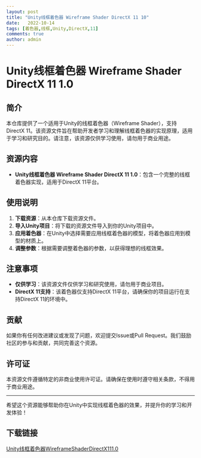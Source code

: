 ```yaml
---
layout: post
title: "Unity线框着色器 Wireframe Shader DirectX 11 10"
date:   2022-10-14
tags: [着色器,线框,Unity,DirectX,11]
comments: true
author: admin
---
```

# Unity线框着色器 Wireframe Shader DirectX 11 1.0

## 简介
本仓库提供了一个适用于Unity的线框着色器（Wireframe Shader），支持DirectX 11。该资源文件旨在帮助开发者学习和理解线框着色器的实现原理，适用于学习和研究目的。请注意，该资源仅供学习使用，请勿用于商业用途。

## 资源内容
- **Unity线框着色器 Wireframe Shader DirectX 11 1.0**：包含一个完整的线框着色器实现，适用于DirectX 11平台。

## 使用说明
1. **下载资源**：从本仓库下载资源文件。
2. **导入Unity项目**：将下载的资源文件导入到你的Unity项目中。
3. **应用着色器**：在Unity中选择需要应用线框着色器的模型，将着色器应用到模型的材质上。
4. **调整参数**：根据需要调整着色器的参数，以获得理想的线框效果。

## 注意事项
- **仅供学习**：该资源文件仅供学习和研究使用，请勿用于商业项目。
- **DirectX 11支持**：该着色器仅支持DirectX 11平台，请确保你的项目运行在支持DirectX 11的环境中。

## 贡献
如果你有任何改进建议或发现了问题，欢迎提交Issue或Pull Request。我们鼓励社区的参与和贡献，共同完善这个资源。

## 许可证
本资源文件遵循特定的非商业使用许可证。请确保在使用时遵守相关条款，不得用于商业用途。

---

希望这个资源能够帮助你在Unity中实现线框着色器的效果，并提升你的学习和开发体验！

## 下载链接

[Unity线框着色器WireframeShaderDirectX111.0](https://pan.quark.cn/s/77e0f02e91e8)